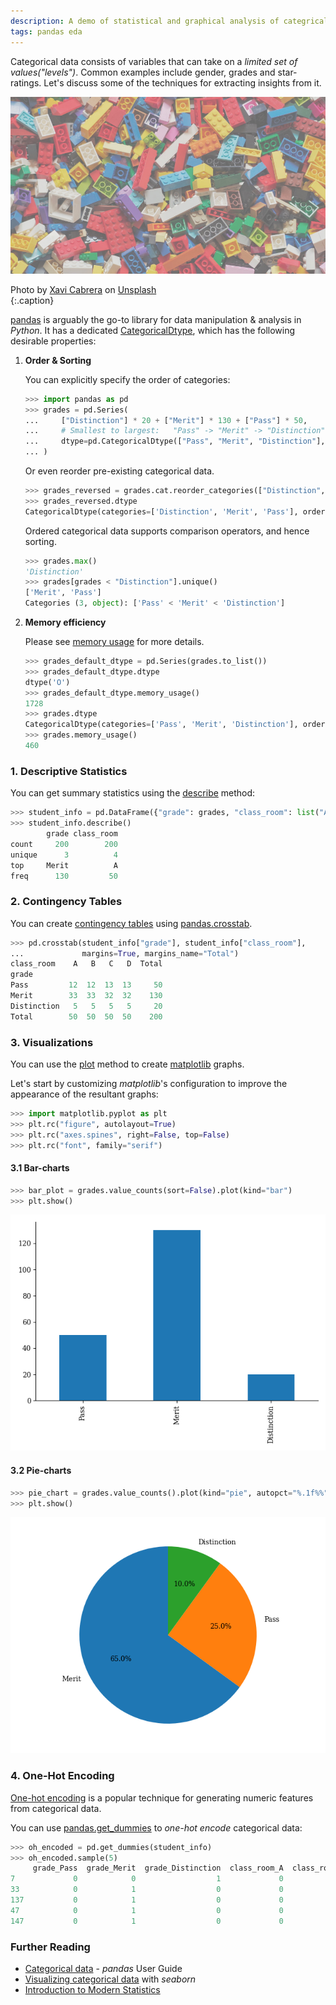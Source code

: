 ```yaml
---
description: A demo of statistical and graphical analysis of categrical data using pandas.
tags: pandas eda 
---
```


Categorical data consists of variables that can take on a *limited set of values("levels")*. Common examples include gender, grades and star-ratings. Let's discuss some of the techniques for extracting insights from it.

![legos - splash picture](/assets/images/articles/explore-categorical-python/legos.jpg)

Photo by [Xavi Cabrera][xavi] on [Unsplash][unsplash]  
{:.caption}

[xavi]: https://unsplash.com/@xavi_cabrera
[unsplash]: https://unsplash.com

[pandas][pandas] is arguably the go-to library for data manipulation & analysis in *Python*. It has a dedicated [CategoricalDtype][cat-dtype], which has the following desirable properties:

[pandas]: https://pandas.pydata.org/
[cat-dtype]: https://pandas.pydata.org/docs/reference/api/pandas.CategoricalDtype.html#pandas.CategoricalDtype

1. **Order & Sorting**

   You can explicitly specify the order of categories:

    ```python
    >>> import pandas as pd
    >>> grades = pd.Series(
    ...     ["Distinction"] * 20 + ["Merit"] * 130 + ["Pass"] * 50,
    ...     # Smallest to largest:   "Pass" -> "Merit" -> "Distinction"
    ...     dtype=pd.CategoricalDtype(["Pass", "Merit", "Distinction"], ordered=True)
    ... )
    ```

    Or even reorder pre-existing categorical data.

    ```python
    >>> grades_reversed = grades.cat.reorder_categories(["Distinction", "Merit", "Pass"])
    >>> grades_reversed.dtype
    CategoricalDtype(categories=['Distinction', 'Merit', 'Pass'], ordered=True)
    ```

    Ordered categorical data supports comparison operators, and hence sorting.

    ```python
    >>> grades.max()
    'Distinction'
    >>> grades[grades < "Distinction"].unique()
    ['Merit', 'Pass']
    Categories (3, object): ['Pass' < 'Merit' < 'Distinction']
    ```

2. **Memory efficiency**

   Please see [memory usage][cat-mem] for more details.

    ```python
    >>> grades_default_dtype = pd.Series(grades.to_list())
    >>> grades_default_dtype.dtype
    dtype('O')
    >>> grades_default_dtype.memory_usage()
    1728
    >>> grades.dtype
    CategoricalDtype(categories=['Pass', 'Merit', 'Distinction'], ordered=True)
    >>> grades.memory_usage()
    460
    ```

[cat-mem]: https://pandas.pydata.org/docs/user_guide/categorical.html#memory-usage

### 1. Descriptive Statistics

You can get summary statistics using the [describe][describe] method:

[describe]: https://pandas.pydata.org/docs/reference/api/pandas.DataFrame.describe.html

```python
>>> student_info = pd.DataFrame({"grade": grades, "class_room": list("ABCD")*50})
>>> student_info.describe()
        grade class_room
count     200        200
unique      3          4
top     Merit          A
freq      130         50
```

### 2. Contingency Tables

You can create [contingency tables][contingency] using [pandas.crosstab][crosstab].

[contingency]: https://en.wikipedia.org/wiki/Contingency_table
[crosstab]: https://pandas.pydata.org/docs/reference/api/pandas.crosstab.html

```python
>>> pd.crosstab(student_info["grade"], student_info["class_room"],
...             margins=True, margins_name="Total")
class_room    A   B   C   D  Total
grade                             
Pass         12  12  13  13     50
Merit        33  33  32  32    130
Distinction   5   5   5   5     20
Total        50  50  50  50    200
```

### 3. Visualizations

You can use the [plot][pd-plot] method to create [matplotlib][matplotlib] graphs.

Let's start by customizing *matplotlib*'s configuration to improve the appearance of the resultant graphs:

[pd-plot]: https://pandas.pydata.org/docs/user_guide/visualization.html#basic-plotting-plot
[matplotlib]: https://matplotlib.org/

```python
>>> import matplotlib.pyplot as plt
>>> plt.rc("figure", autolayout=True)
>>> plt.rc("axes.spines", right=False, top=False)
>>> plt.rc("font", family="serif")
```

#### 3.1 Bar-charts

```python
>>> bar_plot = grades.value_counts(sort=False).plot(kind="bar")
>>> plt.show()
```

![pandas-bar-chart](/assets/images/articles/explore-categorical-python/pandas-bar-chart.png)

#### 3.2 Pie-charts

```python
>>> pie_chart = grades.value_counts().plot(kind="pie", autopct="%.1f%%", startangle=90)
>>> plt.show()
```

![pandas-pie-chart](/assets/images/articles/explore-categorical-python/pandas-pie-chart.png)

### 4. One-Hot Encoding

[One-hot encoding][one-hot] is a popular technique for generating numeric features from categorical data.

You can use [pandas.get_dummies][pd-dummies] to *one-hot encode* categorical data:

[pd-dummies]: https://pandas.pydata.org/docs/reference/api/pandas.get_dummies.html
[one-hot]: https://en.wikipedia.org/wiki/One-hot

```python
>>> oh_encoded = pd.get_dummies(student_info)
>>> oh_encoded.sample(5)
     grade_Pass  grade_Merit  grade_Distinction  class_room_A  class_room_B  class_room_C  class_room_D
7             0            0                  1             0             0             0             1
33            0            1                  0             0             1             0             0
137           0            1                  0             0             1             0             0
47            0            1                  0             0             0             0             1
147           0            1                  0             0             0             0             1
```

### Further Reading

- [Categorical data][cat-guide] - *pandas* User Guide
- [Visualizing categorical data][seaborn-cat-viz] with *seaborn*
- [Introduction to Modern Statistics][stats-book]

[cat-guide]: https://pandas.pydata.org/docs/user_guide/categorical.html
[seaborn-cat-viz]: https://seaborn.pydata.org/tutorial/categorical.html
[stats-book]: https://openintro-ims.netlify.app/explore-categorical.html#explore-categorical
